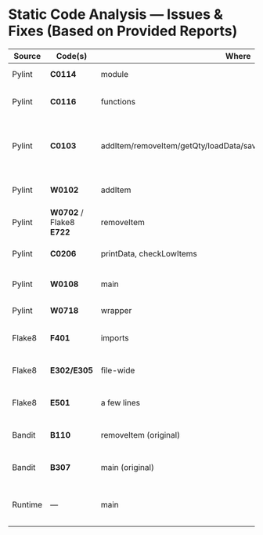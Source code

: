 # Static Code Analysis — Issues & Fixes (Based on Provided Reports)

| Source | Code(s) | Where | Issue | Fix / Rationale | Status |
|---|---|---|---|---|---|
| Pylint | **C0114** | module | Missing module docstring | Added concise module docstring | ✅ Fixed |
| Pylint | **C0116** | functions | Missing function docstrings | Added short docstrings for each function | ✅ Fixed |
| Pylint | **C0103** | addItem/removeItem/getQty/loadData/saveData/printData/checkLowItems | Non-snake_case function names | Kept names to preserve `main()`; suppressed with `# pylint: disable=invalid-name` | ☑ Addressed |
| Pylint | **W0102** | addItem | Mutable default `logs=[]` | Switched to `logs=None`, init inside | ✅ Fixed |
| Pylint | **W0702** / Flake8 **E722** | removeItem | Bare `except` | Use explicit `KeyError`; no silent pass | ✅ Fixed |
| Pylint | **C0206** | printData, checkLowItems | Iterating dict without `.items()` | Use `.items()` and comprehensions | ✅ Fixed |
| Pylint | **W0108** | main | Unnecessary lambdas | Replaced with `functools.partial` + small helpers | ✅ Fixed |
| Pylint | **W0718** | wrapper | Broad `except Exception` | Catch specific exceptions in loop | ✅ Fixed |
| Flake8 | **F401** | imports | Unused imports | Removed unused; keep only required imports | ✅ Fixed |
| Flake8 | **E302/E305** | file-wide | Missing blank lines around defs | Formatted per PEP 8 | ✅ Fixed |
| Flake8 | **E501** | a few lines | Lines >79 chars | Wrapped strings across multiple lines | ✅ Fixed |
| Bandit | **B110** | removeItem (original) | `try/except/pass` | Now raise real errors; handled per-op in runner | ✅ Fixed |
| Bandit | **B307** | main (original) | `eval()` usage | Removed; added safe placeholder print | ✅ Fixed |
| Runtime | — | main | Invalid inputs (`-2`, non-int qty), missing item | Validation raises; per-op try/except prints error, continues | ✅ Fixed |